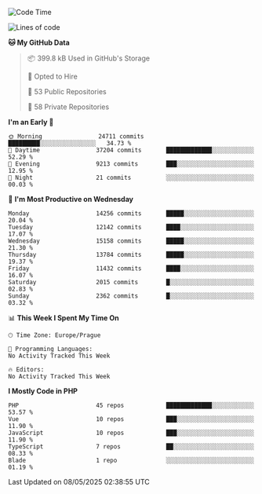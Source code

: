 <!--START_SECTION:waka-->
![Code Time](http://img.shields.io/badge/Code%20Time-1%2C584%20hrs%203%20mins-blue)

![Lines of code](https://img.shields.io/badge/From%20Hello%20World%20I%27ve%20Written-21.3%20million%20lines%20of%20code-blue)

**🐱 My GitHub Data** 

> 📦 399.8 kB Used in GitHub's Storage 
 > 
> 💼 Opted to Hire
 > 
> 📜 53 Public Repositories 
 > 
> 🔑 58 Private Repositories 
 > 
**I'm an Early 🐤** 

```text
🌞 Morning                24711 commits       █████████░░░░░░░░░░░░░░░░   34.73 % 
🌆 Daytime                37204 commits       █████████████░░░░░░░░░░░░   52.29 % 
🌃 Evening                9213 commits        ███░░░░░░░░░░░░░░░░░░░░░░   12.95 % 
🌙 Night                  21 commits          ░░░░░░░░░░░░░░░░░░░░░░░░░   00.03 % 
```
📅 **I'm Most Productive on Wednesday** 

```text
Monday                   14256 commits       █████░░░░░░░░░░░░░░░░░░░░   20.04 % 
Tuesday                  12142 commits       ████░░░░░░░░░░░░░░░░░░░░░   17.07 % 
Wednesday                15158 commits       █████░░░░░░░░░░░░░░░░░░░░   21.30 % 
Thursday                 13784 commits       █████░░░░░░░░░░░░░░░░░░░░   19.37 % 
Friday                   11432 commits       ████░░░░░░░░░░░░░░░░░░░░░   16.07 % 
Saturday                 2015 commits        █░░░░░░░░░░░░░░░░░░░░░░░░   02.83 % 
Sunday                   2362 commits        █░░░░░░░░░░░░░░░░░░░░░░░░   03.32 % 
```


📊 **This Week I Spent My Time On** 

```text
🕑︎ Time Zone: Europe/Prague

💬 Programming Languages: 
No Activity Tracked This Week

🔥 Editors: 
No Activity Tracked This Week
```

**I Mostly Code in PHP** 

```text
PHP                      45 repos            █████████████░░░░░░░░░░░░   53.57 % 
Vue                      10 repos            ███░░░░░░░░░░░░░░░░░░░░░░   11.90 % 
JavaScript               10 repos            ███░░░░░░░░░░░░░░░░░░░░░░   11.90 % 
TypeScript               7 repos             ██░░░░░░░░░░░░░░░░░░░░░░░   08.33 % 
Blade                    1 repo              ░░░░░░░░░░░░░░░░░░░░░░░░░   01.19 % 
```




 Last Updated on 08/05/2025 02:38:55 UTC
<!--END_SECTION:waka-->
<!--
**AlexKratky/AlexKratky** is a ✨ _special_ ✨ repository because its `README.md` (this file) appears on your GitHub profile.

Here are some ideas to get you started:

- 🔭 I’m currently working on ...
- 🌱 I’m currently learning ...
- 👯 I’m looking to collaborate on ...
- 🤔 I’m looking for help with ...
- 💬 Ask me about ...
- 📫 How to reach me: ...
- 😄 Pronouns: ...
- ⚡ Fun fact: ...
-->
